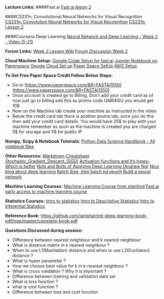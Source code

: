 **Lecture Links:**
####Fast.ai
[Fast ai lesion 2](http://course.fast.ai/lessons/lesson2.html)

####CS231n: Convolutional Neural Networks for Visual Recognition
[CS231n: Convolution Neural Networks for Visual Recognition](http://cs231n.github.io/transfer-learning/)
[CS231n: Lesson 2](https://www.youtube.com/watch?v=OoUX-nOEjG0&list=PLC1qU-LWwrF64f4QKQT-Vg5Wr4qEE1Zxk)

####Coursera Deep Learning
[Neural Network and Deep Learning - Week 2 - Video (5-21) ](https://www.youtube.com/watch?v=7PiK4wtfvbA&list=PLBAGcD3siRDguyYYzhVwZ3tLvOyyG5k6K)

**Forum Links:**
[Week 2 Lesson Wiki](http://wiki.fast.ai/index.php/Lesson_2)
[Forum Discussion Week 2](http://forums.fast.ai/t/lesson-2-discussion/161)

**Cloud Machine Setup:**
[Google Colab Setup for fast.ai](https://towardsdatascience.com/fast-ai-lesson-1-on-google-colab-free-gpu-d2af89f53604)
[Jupyter Notebook on Paperspace](https://by-the-water.github.io/posts/2017/05/16/setting-up-a-jupyter-notebook-server-on-paperspace.html)
[Google Cloud Set up](https://medium.com/@jamsawamsa/running-a-google-cloud-gpu-for-fast-ai-for-free-5f89c707bae6)
[Paper Space SetUp](https://github.com/reshamas/fastai_deeplearn_part1/blob/master/tools/paperspace.md)
[AWS Setup](https://github.com/fastai/courses/blob/master/setup/aws-alias.sh)

**To Get Free Paper Space Credit Follow Below Steps:**
- Go to [https://www.paperspace.com/&R=FASTAI1550](https://www.paperspace.com/&R=FASTAI1550)
- Once account is created go to Billing, Don’t add your credit card as of now just go to billing
add this as promo code UMR4I5U you would get 10$
- Now on the Machine tab create your machine as instructed in the video
- Below the credit card tab there is another promo tab, once you do this then add your credit card details. You would have 25$ to play with your machine remember as soon as the machine is created you are charged 5$ for storage and 3$ for public IP


**Numpy, Scipy & Notebook Tutorials:**
[Python Data Science Handbook - All notebook files](https://github.com/jakevdp/PythonDataScienceHandbook)

**Other Resources:**
[Markdown-Cheatsheet](https://github.com/adam-p/markdown-here/wiki/Markdown-Cheatsheet)
[Stochastic_Gradient_Descent_(SGD)](http://wiki.fast.ai/index.php/Stochastic_Gradient_Descent_(SGD))
[Activation functions and it’s types-Which is better](https://towardsdatascience.com/activation-functions-and-its-types-which-is-better-a9a5310cc8f)
[Nuts and Bolts of Applying Deep Learning (Andrew Ng)](https://www.youtube.com/watch?v=F1ka6a13S9I)
[Nice blog about deep learning](https://adeshpande3.github.io/adeshpande3.github.io/)
[Batch Size, mini batch nd epoch](https://www.quora.com/What-are-the-meanings-of-batch-size-mini-batch-iterations-and-epoch-in-neural-networks)
[Build a neural network](https://stevenmiller888.github.io/mind-how-to-build-a-neural-network/)

**Machine Learning Courses:**
[Machine Learning Course from stanford](https://www.youtube.com/watch?v=UzxYlbK2c7E&list=PLFC36A799B7FFD0CF)
[Fast.ai early access to machine learning course](http://forums.fast.ai/t/another-treat-early-access-to-intro-to-machine-learning-videos/6826?source_topic_id=9285)

**Statistics Courses:**
[Intro to statistics](https://www.udacity.com/course/intro-to-statistics--st101)
[Intro to Descriptive Statistics](https://www.udacity.com/course/intro-to-descriptive-statistics--ud827)
[Intro to Inferential Statistics](https://in.udacity.com/course/intro-to-inferential-statistics--ud201)

**Reference Book:**
https://github.com/janishar/mit-deep-learning-book-pdf/tree/master/complete-book-pdf

**Questions Discussed during session:**
- Difference between nearest neighbour and k nearest neighbour
- What is distance matrix in k nearest neighbour ?
- When to use L1(Manhattan) distance and when to use L2(Euclidean) distance ?
- What is hyper parameter ?
- How we choose best value for k in k-nearest neighbour ?
- What is cross validation ? Why it is important ?
- Difference between training and validation data set
- What is loss function ?
- what is cost function ?
- Difference between loss and cost function
